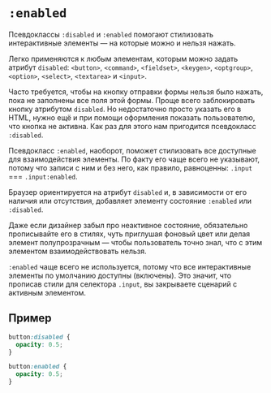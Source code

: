 # `:enabled`

Псевдоклассы `:disabled` и `:enabled` помогают стилизовать интерактивные элементы — на которые можно и нельзя нажать.

Легко применяются к любым элементам, которым можно задать атрибут `disabled`: `<button>`, `<command>`, `<fieldset>`, `<keygen>`, `<optgroup>`, `<option>`, `<select>`, `<textarea>` и `<input>`.

Часто требуется, чтобы на кнопку отправки формы нельзя было нажать, пока не заполнены все поля этой формы. Проще всего заблокировать кнопку атрибутом `disabled`. Но недостаточно просто указать его в HTML, нужно ещё и при помощи оформления показать пользователю, что кнопка не активна. Как раз для этого нам пригодится псевдокласс `:disabled`.

Псевдокласс `:enabled`, наоборот, поможет стилизовать все доступные для взаимодействия элементы. По факту его чаще всего не указывают, потому что записи с ним и без него, как правило, равноценны: `.input` === `.input:enabled`.

Браузер ориентируется на атрибут `disabled` и, в зависимости от его наличия или отсутствия, добавляет элементу состояние `:enabled` или `:disabled`.

Даже если дизайнер забыл про неактивное состояние, обязательно прописывайте его в стилях, чуть приглушая фоновый цвет или делая элемент полупрозрачным — чтобы пользователь точно знал, что с этим элементом взаимодействовать нельзя.

`:enabled` чаще всего не используется, потому что все интерактивные элементы по умолчанию доступны (включены). Это значит, что прописав стили для селектора `.input`, вы закрываете сценарий с активным элементом.

## Пример

```css
button:disabled {
  opacity: 0.5;
}

button:enabled {
  opacity: 0.5;
}
```
